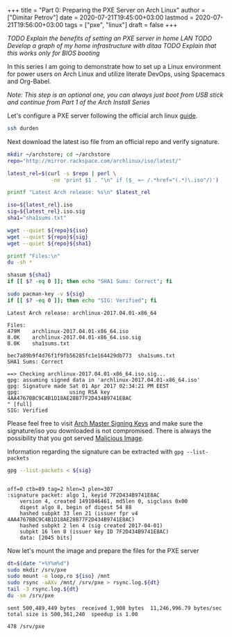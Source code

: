 +++
title = "Part 0: Preparing the PXE Server on Arch Linux"
author = ["Dimitar Petrov"]
date = 2020-07-21T19:45:00+03:00
lastmod = 2020-07-21T19:56:00+03:00
tags = ["pxe", "linux"]
draft = false
+++

<div class="note">
  <div></div>

_TODO Explain the benefits of setting an PXE server in home LAN_
_TODO Develop a graph of my home infrastructure with ditaa_
_TODO Explain that this works only for BIOS booting_

</div>

In this series I am going to demonstrate how to set up a Linux environment for power users on Arch Linux and utilize literate DevOps, using Spacemacs and Org-Babel.

_Note: This step is an optional one, you can always just boot from USB stick and continue from Part 1 of the Arch Install Series_

Let's configure a PXE server following the official arch linux [guide](https://wiki.archlinux.org/index.php/PXE).

```sh
ssh durden
```

Next download the latest iso file from an official repo and verify signature.

```sh
mkdir ~/archstore; cd ~/archstore
repo="http://mirror.rackspace.com/archlinux/iso/latest/"

latest_rel=$(curl -s $repo | perl \
              -ne 'print $1 . "\n" if ($_ =~ /.*href="(.*)\.iso"/)')

printf "Latest Arch release: %s\n" $latest_rel

iso=${latest_rel}.iso
sig=${latest_rel}.iso.sig
sha1="sha1sums.txt"

wget --quiet ${repo}${iso}
wget --quiet ${repo}${sig}
wget --quiet ${repo}${sha1}

printf "Files:\n"
du -sh *

shasum ${sha1}
if [[ $? -eq 0 ]]; then echo "SHA1 Sums: Correct"; fi

sudo pacman-key -v ${sig}
if [[ $? -eq 0 ]]; then echo "SIG: Verified"; fi
```

```text
Latest Arch release: archlinux-2017.04.01-x86_64

Files:
479M	archlinux-2017.04.01-x86_64.iso
8.0K	archlinux-2017.04.01-x86_64.iso.sig
8.0K	sha1sums.txt

bec7a89b9f4d76f1f9fb56285fc1e164429db773  sha1sums.txt
SHA1 Sums: Correct

==> Checking archlinux-2017.04.01-x86_64.iso.sig...
gpg: assuming signed data in 'archlinux-2017.04.01-x86_64.iso'
gpg: Signature made Sat 01 Apr 2017 02:34:21 PM EEST
gpg:                using RSA key 4AA4767BBC9C4B1D18AE28B77F2D434B9741E8AC
" [full]
SIG: Verified
```

Please feel free to visit [Arch Master Signing Keys](https://www.archlinux.org/master-keys/) and make sure the signature/iso you downloaded is not compromised. There is always the possibility that you got served [Malicious Image](https://www2.cs.arizona.edu/stork/packagemanagersecurity/attacks-on-package-managers.html#explanation).

Information regarding the signature can be extracted with `gpg --list-packets`

```sh
gpg --list-packets < ${sig}
```

```text

off=0 ctb=89 tag=2 hlen=3 plen=307
:signature packet: algo 1, keyid 7F2D434B9741E8AC
	version 4, created 1491046461, md5len 0, sigclass 0x00
	digest algo 8, begin of digest 54 88
	hashed subpkt 33 len 21 (issuer fpr v4 4AA4767BBC9C4B1D18AE28B77F2D434B9741E8AC)
	hashed subpkt 2 len 4 (sig created 2017-04-01)
	subpkt 16 len 8 (issuer key ID 7F2D434B9741E8AC)
	data: [2045 bits]
```

Now let's mount the image and prepare the files for the PXE server

```sh
dt=$(date "+%Y%m%d")
sudo mkdir /srv/pxe
sudo mount -o loop,ro ${iso} /mnt
sudo rsync -aAXv /mnt/ /srv/pxe > rsync.log.${dt}
tail -3 rsync.log.${dt}
du -sm /srv/pxe
```

```text
sent 500,489,449 bytes  received 1,908 bytes  11,246,996.79 bytes/sec
total size is 500,361,240  speedup is 1.00

478	/srv/pxe
```

